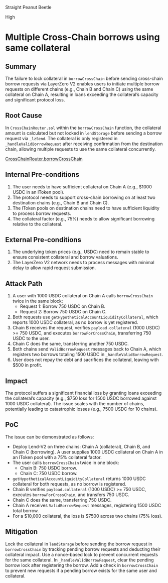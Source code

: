 Straight Peanut Beetle

High

# Multiple Cross-Chain borrows using same collateral

## Summary
The failure to lock collateral in `borrowCrossChain` before sending cross-chain borrow requests via LayerZero V2 enables users to initiate multiple borrow requests on different chains (e.g., Chain B and Chain C) using the same collateral on Chain A, resulting in loans exceeding the collateral’s capacity and significant protocol loss.

## Root Cause
In `CrossChainRouter.sol` within the `borrowCrossChain` function, the collateral amount is calculated but not locked in `lendStorage` before sending a borrow request via `_lzSend`. The collateral is only registered in `_handleValidBorrowRequest` after receiving confirmation from the destination chain, allowing multiple requests to use the same collateral concurrently.

[CrossChainRouter.borrowCrossChain](https://github.com/sherlock-audit/2025-05-lend-audit-contest/blob/713372a1ccd8090ead836ca6b1acf92e97de4679/Lend-V2/src/LayerZero/CrossChainRouter.sol#L113-L113)

## Internal Pre-conditions
1. The user needs to have sufficient collateral on Chain A (e.g., $1000 USDC in an lToken pool).
2. The protocol needs to support cross-chain borrowing on at least two destination chains (e.g., Chain B and Chain C).
3. The lToken pools on destination chains need to have sufficient liquidity to process borrow requests.
4. The collateral factor (e.g., 75%) needs to allow significant borrowing relative to the collateral.

## External Pre-conditions
1. The underlying token prices (e.g., USDC) need to remain stable to ensure consistent collateral and borrow valuations.
2. The LayerZero V2 network needs to process messages with minimal delay to allow rapid request submission.

## Attack Path
1. A user with 1000 USDC collateral on Chain A calls `borrowCrossChain` twice in the same block:
   - Request 1: Borrow 750 USDC on Chain B.
   - Request 2: Borrow 750 USDC on Chain C.
2. Both requests use `getHypotheticalAccountLiquidityCollateral`, which reports 1000 USDC collateral, as no borrow is yet registered.
3. Chain B receives the request, verifies `payload.collateral` (1000 USDC) >= 750 USDC, and executes `borrowForCrossChain`, transferring 750 USDC to the user.
4. Chain C does the same, transferring another 750 USDC.
5. Both chains send `ValidBorrowRequest` messages back to Chain A, which registers two borrows totaling 1500 USDC in `_handleValidBorrowRequest`.
6. User does not repay the debt and sacrifices the collateral, leaving with $500 in profit.

## Impact
The protocol suffers a significant financial loss by granting loans exceeding the collateral’s capacity (e.g., $750 loss for 1500 USDC borrowed against 1000 USDC collateral). The issue scales with the number of chains, potentially leading to catastrophic losses (e.g., 7500 USDC for 10 chains).

## PoC
The issue can be demonstrated as follows:
- Deploy Lend-V2 on three chains: Chain A (collateral), Chain B, and Chain C (borrowing). A user supplies 1000 USDC collateral on Chain A in an lToken pool with a 75% collateral factor.
- The user calls `borrowCrossChain` twice in one block:
  - Chain B: 750 USDC borrow.
  - Chain C: 750 USDC borrow.
- `getHypotheticalAccountLiquidityCollateral` returns 1000 USDC collateral for both requests, as no borrow is registered.
- Chain B verifies `payload.collateral` (1000 USDC) >= 750 USDC, executes `borrowForCrossChain`, and transfers 750 USDC.
- Chain C does the same, transferring 750 USDC.
- Chain A receives `ValidBorrowRequest` messages, registering 1500 USDC total borrow.
- For a $10,000 collateral, the loss is $7500 across two chains (75% loss).

## Mitigation
Lock the collateral in `lendStorage` before sending the borrow request in `borrowCrossChain` by tracking pending borrow requests and deducting their collateral impact. Use a nonce-based lock to prevent concurrent requests for the same collateral. 
In `_handleValidBorrowRequest`, clear the pending borrow lock after registering the borrow. Add a check in `borrowCrossChain` to prevent new requests if a pending borrow exists for the same user and collateral.